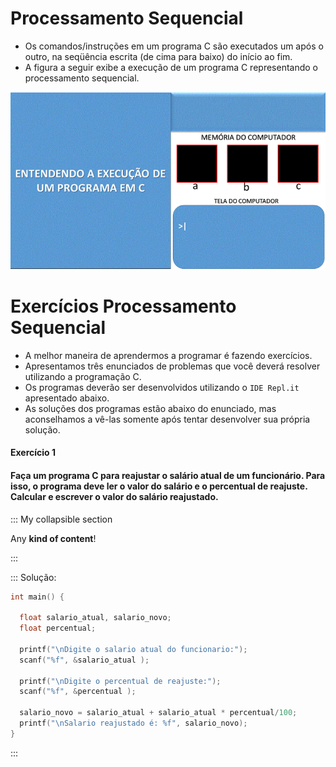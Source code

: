 # Processamento Sequencial
+ Os comandos/instruções em um programa C são executados um após o outro, na seqüência escrita (de cima para baixo) do início ao fim. 
+ A figura a seguir exibe a execução de um programa C representando o processamento sequencial.

![programa](/markdowns/ExecucaoProgramac70.gif)

# Exercícios Processamento Sequencial
+ A melhor maneira de aprendermos a programar é fazendo exercícios. 
+ Apresentamos três enunciados de problemas que você deverá resolver utilizando a programação C.  
+ Os  programas deverão ser desenvolvidos utilizando o `IDE Repl.it` apresentado abaixo.
+ As soluções dos programas estão abaixo do enunciado, mas aconselhamos a vê-las somente após tentar desenvolver sua própria solução. 

#### Exercício 1  
#### Faça um programa C para reajustar o salário atual de um funcionário. Para isso, o programa deve ler o valor do salário e o percentual de reajuste. Calcular e escrever o valor do salário reajustado.  

::: My collapsible section

Any **kind of content**!

:::

::: Solução:

``` C
int main() {

  float salario_atual, salario_novo;
  float percentual;        

  printf("\nDigite o salario atual do funcionario:"); 
  scanf("%f", &salario_atual );  

  printf("\nDigite o percentual de reajuste:"); 
  scanf("%f", &percentual );  

  salario_novo = salario_atual + salario_atual * percentual/100; 
  printf("\nSalario reajustado é: %f", salario_novo);
}
```
:::




